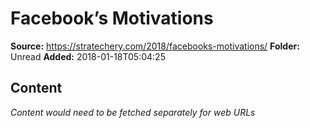 # Facebook’s Motivations

**Source:** https://stratechery.com/2018/facebooks-motivations/
**Folder:** Unread
**Added:** 2018-01-18T05:04:25




## Content
*Content would need to be fetched separately for web URLs*
